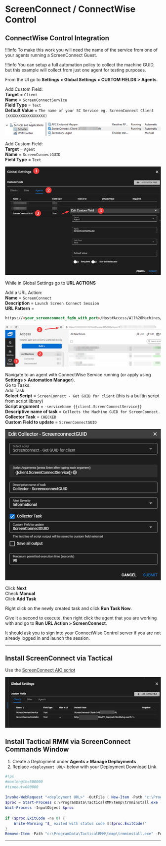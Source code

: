 # ScreenConnect / ConnectWise Control

## ConnectWise Control Integration

!!!info
     To make this work you will need the name of the service from one of your agents running a ScreenConnect Guest.

!!!info
     You can setup a full automation policy to collect the machine GUID, but this example will collect from just one agent for testing purposes.

From the UI go to **Settings > Global Settings > CUSTOM FIELDS > Agents**.

Add Custom Field:</br>
**Target** = `Client`</br>
**Name** = `ScreenConnectService`</br>
**Field Type** = `Text` </br>
**Default Value** = `The name of your SC Service eg. ScreenConnect Client (XXXXXXXXXXXXXXXXX)`</br>

![Service Name](images/3rdparty_screenconnect1.png)

Add Custom Field:</br>
**Target** = `Agent`</br>
**Name** = `ScreenConnectGUID`</br>
**Field Type** = `Text`</br>

![Service Name](images/3rdparty_screenconnect2.png)

While in Global Settings go to **URL ACTIONS**

Add a URL Action:</br>
**Name** = `ScreenConnect`</br>
**Description** = `Launch Screen Connect Session`</br>
**URL Pattern** =

```html
https://<your_screenconnect_fqdn_with_port>/Host#Access/All%20Machines//{{agent.ScreenConnectGUID}}/Join
```

![Service Name](images/3rdparty_screenconnect3.png)

Navigate to an agent with ConnectWise Service running (or apply using **Settings > Automation Manager**).</br>
Go to Tasks.</br>
Add Task:</br>
**Select Script** = `ScreenConnect - Get GUID for client` (this is a builtin script from script library)</br>
**Script argument** = `-serviceName {{client.ScreenConnectService}}`</br>
**Descriptive name of task** = `Collects the Machine GUID for ScreenConnect.`</br>
**Collector Task** = `CHECKED`</br>
**Custom Field to update** = `ScreenConnectGUID`</br>

![Service Name](images/3rdparty_screenconnect4.png)

Click **Next**</br>
Check **Manual**</br>
Click **Add Task**

Right click on the newly created task and click **Run Task Now**.

Give it a second to execute, then right click the agent that you are working with and go to **Run URL Action > ScreenConnect**.

It should ask you to sign into your ConnectWise Control server if you are not already logged in and launch the session.

*****

## Install ScreenConnect via Tactical

Use the [ScreenConnect AIO script](https://github.com/amidaware/community-scripts/blob/main/scripts/Win_ScreenConnectAIO.ps1)

![AIO](images/3rdparty_sc_aio.png)

## Install Tactical RMM via ScreenConnect Commands Window

1. Create a Deployment under **Agents > Manage Deployments**
2. Replace `<deployment URL>` below with your Deployment Download Link.

```powershell
#!ps
#maxlength=500000
#timeout=600000

Invoke-WebRequest "<deployment URL>" -OutFile ( New-Item -Path "c:\ProgramData\TacticalRMM\temp\trmminstall.exe" -Force )
$proc = Start-Process c:\ProgramData\TacticalRMM\temp\trmminstall.exe -ArgumentList '-silent' -PassThru
Wait-Process -InputObject $proc

if ($proc.ExitCode -ne 0) {
    Write-Warning "$_ exited with status code $($proc.ExitCode)"
}
Remove-Item -Path "c:\ProgramData\TacticalRMM\temp\trmminstall.exe" -Force
```

*****
